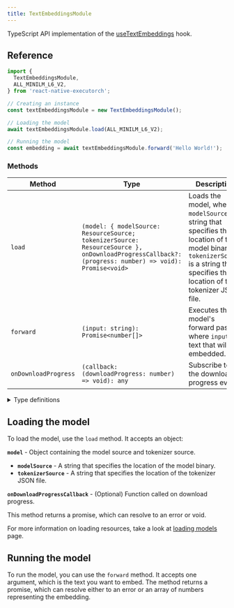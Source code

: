```yaml
---
title: TextEmbeddingsModule
---
```


TypeScript API implementation of the [useTextEmbeddings](../../02-hooks/01-natural-language-processing/useTextEmbeddings.md) hook.

## Reference

```typescript
import {
  TextEmbeddingsModule,
  ALL_MINILM_L6_V2,
} from 'react-native-executorch';

// Creating an instance
const textEmbeddingsModule = new TextEmbeddingsModule();

// Loading the model
await textEmbeddingsModule.load(ALL_MINILM_L6_V2);

// Running the model
const embedding = await textEmbeddingsModule.forward('Hello World!');
```

### Methods

| Method               | Type                                                                                                                                                | Description                                                                                                                                                                             |
| -------------------- | --------------------------------------------------------------------------------------------------------------------------------------------------- | --------------------------------------------------------------------------------------------------------------------------------------------------------------------------------------- |
| `load`               | `(model: { modelSource: ResourceSource; tokenizerSource: ResourceSource }, onDownloadProgressCallback?: (progress: number) => void): Promise<void>` | Loads the model, where `modelSource` is a string that specifies the location of the model binary, `tokenizerSource` is a string that specifies the location of the tokenizer JSON file. |
| `forward`            | `(input: string): Promise<number[]>`                                                                                                                | Executes the model's forward pass, where `input` is a text that will be embedded.                                                                                                       |
| `onDownloadProgress` | `(callback: (downloadProgress: number) => void): any`                                                                                               | Subscribe to the download progress event.                                                                                                                                               |

<details>
<summary>Type definitions</summary>

```typescript
type ResourceSource = string | number | object;
```

</details>

## Loading the model

To load the model, use the `load` method. It accepts an object:

**`model`** - Object containing the model source and tokenizer source.

- **`modelSource`** - A string that specifies the location of the model binary.
- **`tokenizerSource`** - A string that specifies the location of the tokenizer JSON file.

**`onDownloadProgressCallback`** - (Optional) Function called on download progress.

This method returns a promise, which can resolve to an error or void.

For more information on loading resources, take a look at [loading models](../../01-fundamentals/02-loading-models.md) page.

## Running the model

To run the model, you can use the `forward` method. It accepts one argument, which is the text you want to embed. The method returns a promise, which can resolve either to an error or an array of numbers representing the embedding.
